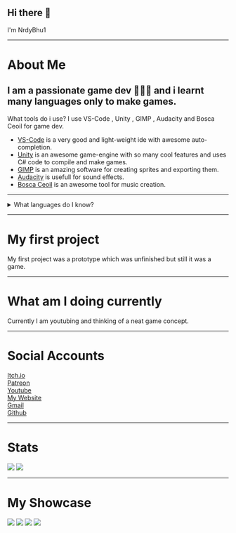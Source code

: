 ## Hi there 👋
I'm NrdyBhu1

---

# About Me
I am a passionate game dev 👨🏻‍💻 and i learnt many languages only to make games.
---
What tools do i use?
I use VS-Code , Unity , GIMP , Audacity and Bosca Ceoil for game dev.
- [VS-Code](https://code.visualstudio.com) is a very good and light-weight ide with awesome auto-completion.
- [Unity](https://unity3d.com)  is an awesome game-engine with so many cool features and uses C# code to compile and make games.
- [GIMP](https://gimp.org) is an amazing software for creating sprites and exporting them.
- [Audacity](https://audacityteam.org) is usefull for sound effects.
- [Bosca Ceoil](https://boscaceoil.net) is an awesome tool for music creation.
---
<details>
<summary>What languages do I know?</summary>
<img src="https://raster.shields.io/badge/python-90%25-green.png"
<img src="https://raster.shields.io/badge/html-80%25-important.png"
<img src="https://raster.shields.io/badge/css-50%25-informational.png"
<img src="https://raster.shields.io/badge/javascript-70%25-yellow.png"
<img src="https://raster.shields.io/badge/brainf-100%25-ff69b4.png"
<img src="https://raster.shields.io/badge/rust-70%25-red.png"
<img src="https://raster.shields.io/badge/java-80%25-critical.png"
<img src="https://raster.shields.io/badge/csharp-80%25-success.png"
<img src="https://raster.shields.io/badge/cpp-20%25-inactive.png"
<img src="https://raster.shields.io/badge/cg-80%25-blueviolet.png">
</details>

---

# My first project
My first project was a prototype which was unfinished but still it was a game.

---

# What am I doing currently
Currently I am youtubing and thinking of a neat game concept.

---

# Social Accounts
[Itch.io](https://nrdybhu1.itch.io/) \
[Patreon](https://patreon.com/NrdyBhu1) \
[Youtube](https://www.youtube.com/channel/UCoPBq4YveNbsHkg4Rd9AXXQ) \
[My Website](https://nrdybhu1.github.io/) \
[Gmail](nrdybhu1.queries@gmail.com) \
[Github](https://github.com/NrdyBhu1) 

---

# Stats
<p>
    <img src="https://github-readme-stats.vercel.app/api?username=NrdyBhu1&show_icons=true&layout=compact&bg_color=30,12c2e9,f64f59&title_color=fff&text_color=fff">
    <img src="https://github-readme-stats.vercel.app/api/top-langs/?username=NrdyBhu1&layout=compact&bg_color=30,1565C0,b92b27&title_color=fff&text_color=fff">
</p>

---

# My Showcase
<p>
    <a href="https://github.com/NrdyBhu1/Blind-Bird"> <img src="https://github-readme-stats.vercel.app/api/pin/?username=NrdyBhu1&repo=Blind-Bird&show_owner=true&bg_color=30,e96443,904e95&title_color=fff&text_color=fff"></a>
    <a href="https://github.com/NrdyBhu1/nrdybhu1.github.io"> <img src="https://github-readme-stats.vercel.app/api/pin/?username=NrdyBhu1&repo=nrdybhu1.github.io&show_owner=true&bg_color=30,e96443,904e95&title_color=fff&text_color=fff"></a>
    <a href="https://github.com/NrdyBhu1/discordjs-bot"> <img src="https://github-readme-stats.vercel.app/api/pin/?username=NrdyBhu1&repo=discordjs-bot&show_owner=true&bg_color=30,e96443,904e95&title_color=fff&text_color=fff"></a>
    <a href="https://github.com/NrdyBhu1/SizzlyBall"> <img src="https://github-readme-stats.vercel.app/api/pin/?username=NrdyBhu1&repo=SizzlyBall&show_owner=true&bg_color=30,e96443,904e95&title_color=fff&text_color=fff"></a>
</p>
